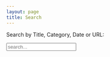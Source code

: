```yaml
---
layout: page
title: Search
---
```


Search by Title, Category, Date or URL:<br>

<!-- Html Elements for Search -->
<div id="search-container">
<input type="text" id="search-input" placeholder="search...">
<ul id="results-container"></ul>
</div>

<!-- Script pointing to search-script.js -->
<script async src="/js/simple-jekyll-search.min.js" type="text/javascript"></script>

<!-- Configuration -->
<script>
SimpleJekyllSearch({
  searchInput: document.getElementById('search-input'),
  resultsContainer: document.getElementById('results-container'),
  noResultsText: ("No result found, try something more broad"),
  searchResultTemplate: '<div><a href="{url}"><h1>{title}</h1></a><span>{date}</span></div>',
  limit: 50,
  // fuzzy: true,//Off for now - if fuzzy needs to be same case, I want it to be case insensitive
  json: '/search.json'
})
</script>